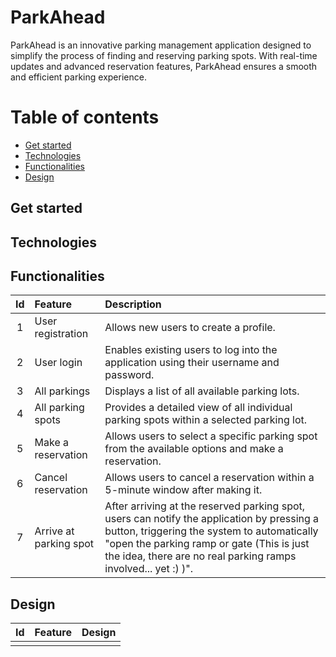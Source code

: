 # ParkAhead

ParkAhead is an innovative parking management application designed to simplify the process of finding and reserving parking spots. With real-time updates and advanced reservation features, ParkAhead ensures a smooth and efficient parking experience.

# Table of contents
* [Get started](#get-started)
* [Technologies](#technologies)
* [Functionalities](#functionalities)
* [Design](#design)

## Get started

## Technologies

## Functionalities

| Id | Feature    | Description    |
| :---: | :--- | :--- |
| 1 | User registration | Allows new users to create a profile. |
| 2 | User login | Enables existing users to log into the application using their username and password. |
| 3 | All parkings | Displays a list of all available parking lots. |
| 4 | All parking spots | Provides a detailed view of all individual parking spots within a selected parking lot. |
| 5 | Make a reservation | Allows users to select a specific parking spot from the available options and make a reservation. |
| 6 | Cancel reservation | Allows users to cancel a reservation within a 5-minute window after making it. |
| 7 | Arrive at parking spot | After arriving at the reserved parking spot, users can notify the application by pressing a button, triggering the system to automatically "open the parking ramp or gate (This is just the idea, there are no real parking ramps involved... yet :) )". |

## Design
| Id | Feature | Design |
| :---: | :--- | :--- |
||||
